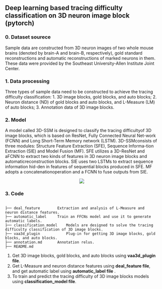 ## Deep learning based tracing difficulty classification on 3D neuron image block (pytorch)

### 0. Dataset sourece

Sample data are constructed from 3D neuron images of two whole mouse brains (denoted by brain-A and brain-B, respectively), gold standard reconstructions and automatic reconstructions of marked neurons in them. These data were provided by the Southeast University-Allen Institute Joint Center.

### 1. Data processing

Three types of sample data need to be constructed to achieve the tracing difficulty classification: 1. 3D image blocks, gold blocks, and auto blocks; 2. Neuron distance (ND) of gold blocks and auto blocks, and L-Measure (LM) of auto blocks; 3. Annotation data of 3D image blocks. 

### 2. Model

A model called 3D-SSM is designed to classify the tracing difficultyof 3D image blocks, which is based on ResNet, Fully Connected Neural Net-work (FCNN) and Long Short-Term Memory network (LSTM). 3D-SSMconsists of three modules: Structure Feature Extraction (SFE), Sequence Informa-tion Extraction (SIE) and Model Fusion (MF). SFE utilizes a 3D-ResNet and aFCNN to extract two kinds of features in 3D neuron image blocks and automaticreconstruction blocks. SIE uses two LSTMs to extract sequence information hid-den in features of sequential blocks produced in SFE. MF adopts a concatenationoperation and a FCNN to fuse outputs from SIE.

<div align=center>
<img src="https://github.com/BingooYang/Tracing-difficulty-classification-on-3D-neuron-image-block/blob/main/3D-SSM.PNG"/>
</div>

### 3. Code

```
            
├── deal_feature        Extraction and analysis of L-Measure and neuron distance features.
├── automatic_label     Train an FFCNs model and use it to generate automatic labels.
├── classification_model    Models are designed to solve the tracing difficulty classification of 3D image blocks.
├── vaa3d_plugin            Plug-in for getting 3D image blocks, gold blocks, and auto blocks.
├── annotation.md       Annotation relus.
├── README.md

```
1. Get 3D image blocks, gold blocks, and auto blocks using **vaa3d_plugin file**.
2. Get L-Measure and neuron distance features using **deal_feature file**, and get automatic label using **automatic_label file** .
3. To train and predict the tracing difficulty of 3D image blocks models using **classification_model file**.


